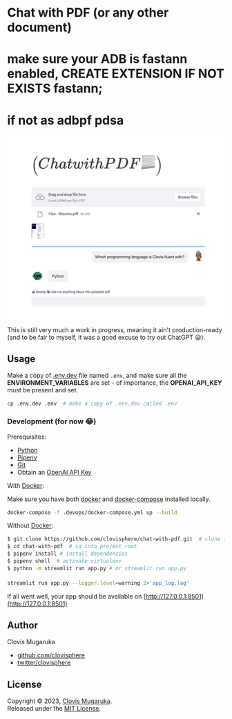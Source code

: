 # Chat with PDF (or any other document)
# make sure your ADB is fastann enabled, CREATE EXTENSION IF NOT EXISTS fastann;
# if not as adbpf pdsa
![pdf chat-bot (preview)](docs/chat-bot.png)

 This is still very much a work in progress, meaning it ain't production-ready 
 (and to be fair to myself, it was a good excuse to try out ChatGPT 😃).
 
## Usage
Make a copy of [.env.dev](.env.dev) file named `.env`, 
and make sure all the **ENVIRONMENT_VARIABLES** are set - of importance, 
the **OPENAI_API_KEY** must be present and set.

```bash
cp .env.dev .env  # make a copy of .env.dev called .env
```

### Development (for now 😂)

Prerequisites:

- [Python](https://www.python.org/downloads/release/python-3112/)
- [Pipenv](https://pipenv.pypa.io/en/latest/)
- [Git](https://git-scm.com/)
- Obtain an [OpenAI API Key](https://platform.openai.com/account/api-keys)

With [Docker](https://www.docker.com/):

Make sure you have both [docker](https://www.docker.com/) and
[docker-compose](https://docs.docker.com/compose/) installed locally.

```bash
docker-compose -f .devops/docker-compose.yml up --build
````

Without [Docker](https://www.docker.com/):

```bash
$ git clone https://github.com/clovisphere/chat-with-pdf.git  # clone the repo
$ cd chat-with-pdf  # cd into project root
$ pipenv install # install dependencies
$ pipenv shell  # activate virtualenv
$ python -m streamlit run app.py # or streamlit run app.py

streamlit run app.py --logger.level=warning 2>'app_log.log'
```

If all went well, your app should be available on [http://127.0.0.1:8501](http://127.0.0.1:8501)


## Author

Clovis Mugaruka

- [github.com/clovisphere](https://github.com/clovisphere)
- [twitter/clovisphere](https://twitter.com/clovisphere)

## License

Copyright ©️ 2023, [Clovis Mugaruka](https://clovisphere.com).\
Released under the [MIT License](LICENSE).
